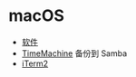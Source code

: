# macOS

- [软件](https://github.com/MisakaAI/Awesome/blob/master/macOS.md)
- [TimeMachine](TimeMachine.md) 备份到 Samba
- [iTerm2](iTerm2.md)
